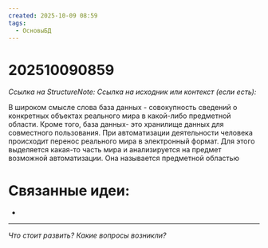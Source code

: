 ```yaml
---
created: 2025-10-09 08:59
tags:
  - ОсновыБД
---
```

# 202510090859
*Ссылка на StructureNote:*
*Ссылка на исходник или контекст (если есть):* 

В широком смысле слова база данных - совокупность сведений о конкретных объектах реального мира в какой-либо предметной области.
Кроме того, база данных- это хранилище данных для совместного пользования.
При автоматизации деятельности человека происходит  перенос реального мира в электронный формат. Для этого выделяется какая-то часть мира и анализируется на предмет возможной автоматизации. Она называется предметной областью
# Связанные идеи:
* 
---

*Что стоит развить? Какие вопросы возникли?*